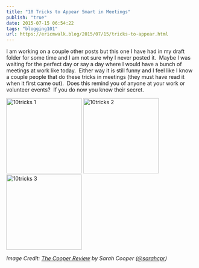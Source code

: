 ```yaml
---
title: "10 Tricks to Appear Smart in Meetings"
publish: "true"
date: 2015-07-15 06:54:22
tags: "blogging101"
url: https://ericmwalk.blog/2015/07/15/tricks-to-appear.html
---
```


I am working on a couple other posts but this one I have had in my draft folder for some time and I am not sure why I never posted it.  Maybe I was waiting for the perfect day or say a day where I would have a bunch of meetings at work like today.  Either way it is still funny and I feel like I know a couple people that do these tricks in meetings (they must have read it when it first came out).  Does this remind you of anyone at your work or volunteer events?  If you do now you know their secret.

<img src="uploads/2022/18058a1c6d.gif" alt="10tricks 1" title="10tricks-1.gif" border="0" width="200" />
<img src="uploads/2022/e0910da009.gif" alt="10tricks 2" title="10tricks-2.gif" border="0" width="200" />
<img src="uploads/2022/27724c2bd5.gif" alt="10tricks 3" title="10tricks-3.gif" border="0" width="200" />

*Image Credit: <a href="http://thecooperreview.com/10-tricks-appear-smart-meetings/">The Cooper Review</a> by Sarah Cooper (<a href="https://twitter.com/sarahcpr">@sarahcpr</a>)*